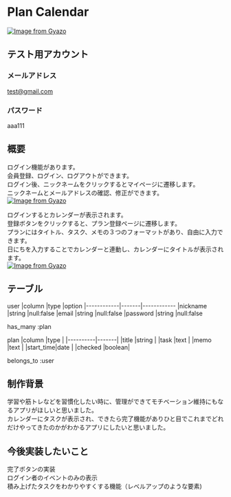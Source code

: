 # Plan Calendar
[![Image from Gyazo](https://i.gyazo.com/25660259c4514fe5a0f7296961717c5b.jpg)](https://gyazo.com/25660259c4514fe5a0f7296961717c5b)

## テスト用アカウント
### メールアドレス
test@gmail.com
### パスワード
aaa111


## 概要

ログイン機能があります。<br>
会員登録、ログイン、ログアウトができます。<br>
ログイン後、ニックネームをクリックするとマイページに遷移します。<br>
ニックネームとメールアドレスの確認、修正ができます。<br>
[![Image from Gyazo](https://i.gyazo.com/3cb53be811f002fb18be63298fe40e18.jpg)](https://gyazo.com/3cb53be811f002fb18be63298fe40e18)


ログインするとカレンダーが表示されます。<br>
登録ボタンをクリックすると、プラン登録ページに遷移します。<br>
プランにはタイトル、タスク、メモの３つのフォーマットがあり、自由に入力できます。<br>
日にちを入力することでカレンダーと連動し、カレンダーにタイトルが表示されます。<br>
[![Image from Gyazo](https://i.gyazo.com/4c41da9993d86055bf2c77855efdb447.jpg)](https://gyazo.com/4c41da9993d86055bf2c77855efdb447)

## テーブル
user
|column      |type   |option
|------------|-------|------------
|nickname    |string |null:false
|email       |string |null:false
|password    |string |null:false

has_many :plan

plan
|column    |type   |
|----------|-------|
|title     |string |
|task      |text   |
|memo      |text   |
|start_time|date   |
|checked   |boolean|

belongs_to :user




## 制作背景
学習や筋トレなどを習慣化したい時に、管理ができてモチベーション維持にもなるアプリがほしいと思いました。<br>
カレンダーにタスクが表示され、できたら完了機能がありひと目でこれまでどれだけやってきたのかがわかるアプリにしたいと思いました。<br>

## 今後実装したいこと
完了ボタンの実装<br>
ログイン者のイベントのみの表示<br>
積み上げたタスクをわかりやすくする機能（レベルアップのような要素)<br>



